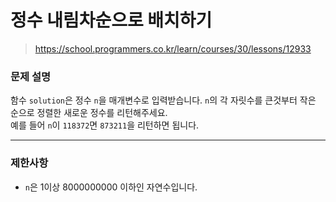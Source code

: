 # 정수 내림차순으로 배치하기

> https://school.programmers.co.kr/learn/courses/30/lessons/12933

### 문제 설명

함수 `solution`은 정수 `n`을 매개변수로 입력받습니다. `n`의 각 자릿수를 큰것부터 작은 순으로 정렬한 새로운 정수를 리턴해주세요.  
예를 들어 `n`이 `118372`면 `873211`을 리턴하면 됩니다.

-----

### 제한사항

- `n`은 1이상 8000000000 이하인 자연수입니다.